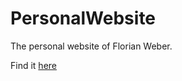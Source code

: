 # PersonalWebsite

The personal website of Florian Weber.


Find it [here](https://shaquiri1.github.io/PersonalWebsite/)
